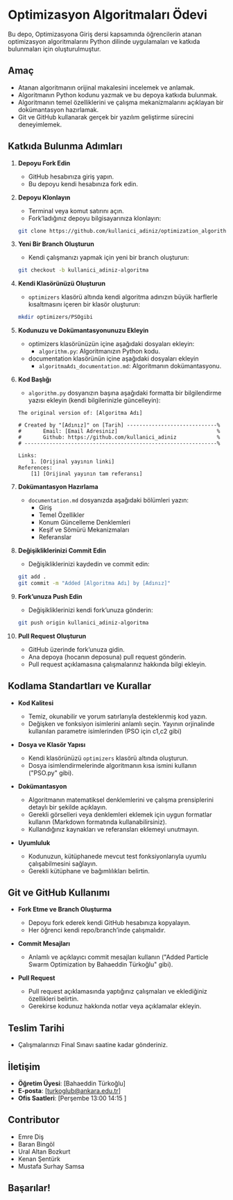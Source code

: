 # Optimizasyon Algoritmaları Ödevi

Bu depo, Optimizasyona Giriş dersi kapsamında öğrencilerin atanan optimizasyon algoritmalarını Python dilinde uygulamaları ve katkıda bulunmaları için oluşturulmuştur.

## Amaç

- Atanan algoritmanın orijinal makalesini incelemek ve anlamak.
- Algoritmanın Python kodunu yazmak ve bu depoya katkıda bulunmak.
- Algoritmanın temel özelliklerini ve çalışma mekanizmalarını açıklayan bir dokümantasyon hazırlamak.
- Git ve GitHub kullanarak gerçek bir yazılım geliştirme sürecini deneyimlemek.


## Katkıda Bulunma Adımları

1. **Depoyu Fork Edin**
   - GitHub hesabınıza giriş yapın.
   - Bu depoyu kendi hesabınıza fork edin.

2. **Depoyu Klonlayın**
   - Terminal veya komut satırını açın.
   - Fork’ladığınız depoyu bilgisayarınıza klonlayın:

   ```bash
   git clone https://github.com/kullanici_adiniz/optimization_algorithms.git
   ```

3. **Yeni Bir Branch Oluşturun**
   - Kendi çalışmanızı yapmak için yeni bir branch oluşturun:

   ```bash
   git checkout -b kullanici_adiniz-algoritma
   ```

4. **Kendi Klasörünüzü Oluşturun**
   - `optimizers` klasörü altında kendi algoritma adınızın büyük harflerle kısaltmasını içeren bir klasör oluşturun:

   ```bash
   mkdir optimizers/PSOgibi
   ```

5. **Kodunuzu ve Dokümantasyonunuzu Ekleyin**
   - optimizers klasörünüzün içine aşağıdaki dosyaları ekleyin:
     - `algorithm.py`: Algoritmanızın Python kodu.
   - documentation klasörünün içine aşağıdaki dosyaları ekleyin
     - `algoritmaAdı_documentation.md`: Algoritmanın dokümantasyonu.

6. **Kod Başlığı**
   - `algorithm.py` dosyanızın başına aşağıdaki formatta bir bilgilendirme yazısı ekleyin (kendi bilgilerinizle güncelleyin):

   ```
   The original version of: [Algoritma Adı]

   # Created by "[Adınız]" on [Tarih] -----------------------------%
   #       Email: [Email Adresiniz]                                %
   #       Github: https://github.com/kullanici_adiniz             %
   # --------------------------------------------------------------%

   Links:
       1. [Orijinal yayının linki]
   References:
       [1] [Orijinal yayının tam referansı]
   ```

7. **Dokümantasyon Hazırlama**
   - `documentation.md` dosyanızda aşağıdaki bölümleri yazın:
     - Giriş
     - Temel Özellikler
     - Konum Güncelleme Denklemleri
     - Keşif ve Sömürü Mekanizmaları
     - Referanslar

8. **Değişikliklerinizi Commit Edin**
   - Değişikliklerinizi kaydedin ve commit edin:

   ```bash
   git add .
   git commit -m "Added [Algoritma Adı] by [Adınız]"
   ```

9. **Fork’unuza Push Edin**
   - Değişikliklerinizi kendi fork’unuza gönderin:

   ```bash
   git push origin kullanici_adiniz-algoritma
   ```

10. **Pull Request Oluşturun**
    - GitHub üzerinde fork’unuza gidin.
    - Ana depoya (hocanın deposuna) pull request gönderin.
    - Pull request açıklamasına çalışmalarınız hakkında bilgi ekleyin.

## Kodlama Standartları ve Kurallar

- **Kod Kalitesi**
  - Temiz, okunabilir ve yorum satırlarıyla desteklenmiş kod yazın.
  - Değişken ve fonksiyon isimlerini anlamlı seçin. Yayının orjinalinde kullanılan parametre isimlerinden (PSO için c1,c2 gibi)

- **Dosya ve Klasör Yapısı**
  - Kendi klasörünüzü `optimizers` klasörü altında oluşturun.
  - Dosya isimlendirmelerinde algoritmanın kısa ismini kullanın ("PSO.py" gibi).

- **Dokümantasyon**
  - Algoritmanın matematiksel denklemlerini ve çalışma prensiplerini detaylı bir şekilde açıklayın.
  - Gerekli görselleri veya denklemleri eklemek için uygun formatlar kullanın (Markdown formatında kullanabilirsiniz).
  - Kullandığınız kaynakları ve referansları eklemeyi unutmayın.

- **Uyumluluk**
  - Kodunuzun, kütüphanede mevcut test fonksiyonlarıyla uyumlu çalışabilmesini sağlayın.
  - Gerekli kütüphane ve bağımlılıkları belirtin.

## Git ve GitHub Kullanımı

- **Fork Etme ve Branch Oluşturma**
  - Depoyu fork ederek kendi GitHub hesabınıza kopyalayın.
  - Her öğrenci kendi repo/branch’inde çalışmalıdır.

- **Commit Mesajları**
  - Anlamlı ve açıklayıcı commit mesajları kullanın ("Added Particle Swarm Optimization by Bahaeddin Türkoğlu" gibi).

- **Pull Request**
  - Pull request açıklamasında yaptığınız çalışmaları ve eklediğiniz özellikleri belirtin.
  - Gerekirse kodunuz hakkında notlar veya açıklamalar ekleyin.


## Teslim Tarihi

- Çalışmalarınızı Final Sınavı saatine kadar gönderiniz.

## İletişim

- **Öğretim Üyesi**: [Bahaeddin Türkoğlu]
- **E-posta**: [turkoglub@ankara.edu.tr]
- **Ofis Saatleri**: [Perşembe 13:00 14:15 ]

## Contributor
- Emre Diş
- Baran Bingöl
- Ural Altan Bozkurt
- Kenan Şentürk
- Mustafa Surhay Samsa


## Başarılar!

